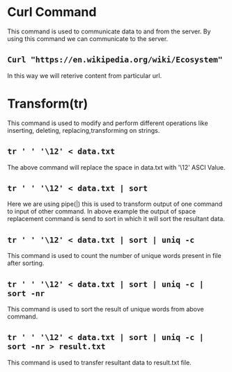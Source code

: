 # Curl Command
This command is used to communicate data to and from the server. By using this command we can communicate to the server. 
## ```Curl "https://en.wikipedia.org/wiki/Ecosystem"```
In this way we will reterive  content from particular url.
# Transform(tr)
This command is used to modify and perform different operations like inserting, deleting, replacing,transforming on strings.
## ```tr ' ' '\12' < data.txt```
The above command will replace the space in data.txt with '\12' ASCI Value.
## ```tr ' ' '\12' < data.txt | sort```
Here we are using pipe(|) this is used to transform output of one command to input of other command. In above example the output of space replacement command is send to sort in which it will sort the resultant data.
## ```tr ' ' '\12' < data.txt | sort | uniq -c```
This command is used to count the number of unique words present in file after sorting.
## ```tr ' ' '\12' < data.txt | sort | uniq -c | sort -nr```
This command is used to sort the result of unique words from above command.
## ```tr ' ' '\12' < data.txt | sort | uniq -c | sort -nr > result.txt```
This command is used to transfer resultant data to result.txt file.

